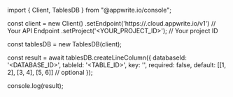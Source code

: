 import { Client, TablesDB } from "@appwrite.io/console";

const client = new Client()
    .setEndpoint('https://<REGION>.cloud.appwrite.io/v1') // Your API Endpoint
    .setProject('<YOUR_PROJECT_ID>'); // Your project ID

const tablesDB = new TablesDB(client);

const result = await tablesDB.createLineColumn({
    databaseId: '<DATABASE_ID>',
    tableId: '<TABLE_ID>',
    key: '',
    required: false,
    default: [[1, 2], [3, 4], [5, 6]] // optional
});

console.log(result);
